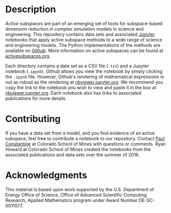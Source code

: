 # Description

*Active subspaces* are part of an emerging set of tools for subspace-based dimension reduction in complex simulation models in science and engineering. This repository contains data sets and associated [Jupyter](http://jupyter.org) notebooks that apply active subspace methods to a wide range of science and engineering models. The Python implementations of the methods are available on [Github](http://github.com/paulcon/active_subspaces/). More information on active subspaces can be found at [activesubspaces.org](http://activesubspaces.org).

Each directory contains a data set as a CSV file (`.txt`) and a Jupyter notebook (`.ipynb`). Github allows you view the notebook by simply clicking the `.ipynb` file. However, Github's rendering of mathematical expressions is not as robust as the rendering at [nbviewer.jupyter.org](http://nbviewer.jupyter.org/). We recommend you copy the link to the notebook you wish to view and paste it in the box at [nbviewer.jupyter.org](http://nbviewer.jupyter.org/). Each notebook also has links to associated publications for more details.

# Contributing

If you have a data set from a model, and you find evidence of an active subspace, feel free to contribute a notebook to our repository. Contact [Paul Constantine](http://inside.mines.edu/~pconstan) at Colorado School of Mines with questions or comments. Ryan Howard at Colorado School of Mines created the notebooks from the associated publications and data sets over the summer of 2016.

# Acknowledgments

This material is based upon work supported by the U.S. Department of Energy Office of Science, Office of Advanced Scientific Computing Research, Applied Mathematics program under Award Number DE-SC-0011077.

